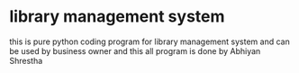 # library management system
 this is pure python coding program for library management system and can be used by business owner and this all program is done by Abhiyan Shrestha
